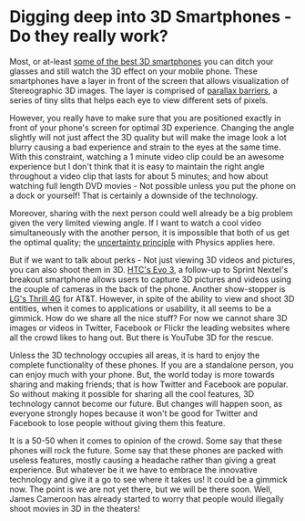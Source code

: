 # Digging deep into 3D Smartphones - Do they really work?

Most, or at-least <a href="http://www.businessinsider.com/3d-smartphones-2011-3">some of the best 3D smartphones</a> you can ditch your glasses and still watch the 3D effect on your mobile phone. These smartphones have a layer in front of the screen that allows visualization of Stereographic 3D images. The layer is comprised of <a href="http://en.wikipedia.org/wiki/Parallax_barrier">parallax barriers</a>, a series of tiny slits that helps each eye to view different sets of pixels.

However, you really have to make sure that you are positioned exactly in front of your phone's screen for optimal 3D experience. Changing the angle slightly will not just affect the 3D quality but will make the image look a lot blurry causing a bad experience and strain to the eyes at the same time. With this constraint, watching a 1 minute video clip could be an awesome experience but I don't think that it is easy to maintain the right angle throughout a video clip that lasts for about 5 minutes; and how about watching full length DVD movies - Not possible unless you put the phone on a dock or yourself! That is certainly a downside of the technology.

Moreover, sharing with the next person could well already be a big problem given the very limited viewing angle. If I want to watch a cool video simultaneously with the another person, it is impossible that both of us get the optimal quality; the <a href="http://en.wikipedia.org/wiki/Uncertainty_principle">uncertainty principle</a> with Physics applies here.

But if we want to talk about perks - Not just viewing 3D videos and pictures, you can also shoot them in 3D. <a href="http://www.pcworld.com/article/222896/htc_evo_3d_hands_on_with_sprints_hot_new_3d_phone.html#tk.hp_fv">HTC's Evo 3</a>, a follow-up to Sprint Nextel's breakout smartphone allows users to capture 3D pictures and videos using the couple of cameras in the back of the phone.  Another show-stopper is <a href="http://www.phonearena.com/phones/LG-Thrill-4G_id5327">LG's Thrill 4G</a> for AT&T. However, in spite of the ability to view and shoot 3D entities, when it comes to applications or usability, it all seems to be a gimmick. How do we share all the nice stuff? For now we cannot share 3D images or videos in Twitter, Facebook or Flickr the leading websites where all the crowd likes to hang out. But there is YouTube 3D for the rescue.

Unless the 3D technology occupies all areas, it is hard to enjoy the complete functionality of these phones. If you are a standalone person, you can enjoy much with your phone. But, the world today is more towards sharing and making friends; that is how Twitter and Facebook are popular. So without making it possible for sharing all the cool features, 3D technology cannot become our future. But changes will happen soon, as everyone strongly hopes because it won't be good for Twitter and Facebook to lose people without giving them this feature. 

It is a 50-50 when it comes to opinion of the crowd. Some say that these phones will rock the future. Some say that these phones are packed with useless features, mostly causing a headache rather than giving a great experience. But whatever be it we have to embrace the innovative technology and give it a go to see where it takes us! It could be a gimmick now. The point is we are not yet there, but we will be there soon. Well, James Cameroon has already started to worry that people would illegally shoot movies in 3D in the theaters!
